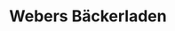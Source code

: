 ---
title: "Webers Bäckerladen"
url: /wuerzburg/webers-baeckerladen-bruecknerstrasse/
shop: Bäckerei
---